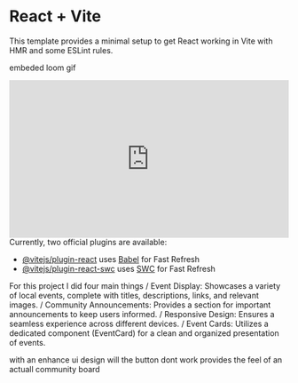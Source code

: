 # React + Vite

This template provides a minimal setup to get React working in Vite with HMR and some ESLint rules.

embeded loom gif
<div style="position: relative; padding-bottom: 56.25%; height: 0;"><iframe src="https://www.loom.com/embed/25a8db182f2343a581ccfe4a4247736a?sid=afe93a88-38f8-4505-93cf-0e2e9e91fd3e" frameborder="0" webkitallowfullscreen mozallowfullscreen allowfullscreen style="position: absolute; top: 0; left: 0; width: 100%; height: 100%;"></iframe></div>
Currently, two official plugins are available:

- [@vitejs/plugin-react](https://github.com/vitejs/vite-plugin-react/blob/main/packages/plugin-react/README.md) uses [Babel](https://babeljs.io/) for Fast Refresh
- [@vitejs/plugin-react-swc](https://github.com/vitejs/vite-plugin-react-swc) uses [SWC](https://swc.rs/) for Fast Refresh
 
 For this project I did four main things
 / Event Display: Showcases a variety of local events, complete with titles, descriptions, links, and relevant images.
 / Community Announcements: Provides a section for important announcements to keep users informed.
 / Responsive Design: Ensures a seamless experience across different devices.
 / Event Cards: Utilizes a dedicated component (EventCard) for a clean and organized presentation of events.

 with an enhance ui design will the button dont work provides the feel of an actuall community board


